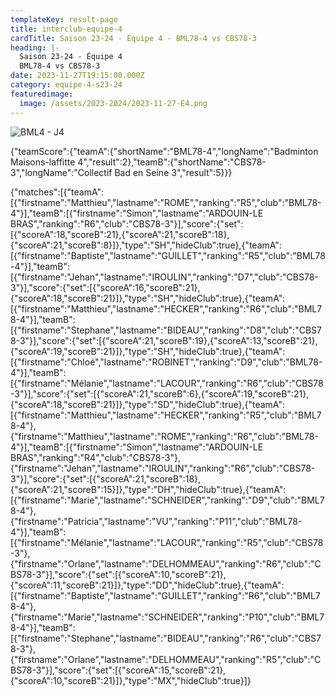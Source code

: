 ```yaml
---
templateKey: result-page
title: interclub-equipe-4
cardTitle: Saison 23-24 - Équipe 4 - BML78-4 vs CBS78-3 
heading: |-
  Saison 23-24 - Équipe 4
  BML78-4 vs CBS78-3
date: 2023-11-27T19:15:00.000Z
category: equipe-4-s23-24
featuredimage:
  image: /assets/2023-2024/2023-11-27-E4.png
---
```

![](/assets/2023-2024/2023-11-27-E4.png "BML4 - J4")

<teamscoreboard>{"teamScore":{"teamA":{"shortName":"BML78-4","longName":"Badminton Maisons-laffitte 4","result":2},"teamB":{"shortName":"CBS78-3","longName":"Collectif Bad en Seine 3","result":5}}}</teamscoreboard>

<scoreboard>{"matches":[{"teamA":[{"firstname":"Matthieu","lastname":"ROME","ranking":"R5","club":"BML78-4"}],"teamB":[{"firstname":"Simon","lastname":"ARDOUIN-LE BRAS","ranking":"R6","club":"CBS78-3"}],"score":{"set":[{"scoreA":18,"scoreB":21},{"scoreA":21,"scoreB":18},{"scoreA":21,"scoreB":8}]},"type":"SH","hideClub":true},{"teamA":[{"firstname":"Baptiste","lastname":"GUILLET","ranking":"R5","club":"BML78-4"}],"teamB":[{"firstname":"Jehan","lastname":"IROULIN","ranking":"D7","club":"CBS78-3"}],"score":{"set":[{"scoreA":16,"scoreB":21},{"scoreA":18,"scoreB":21}]},"type":"SH","hideClub":true},{"teamA":[{"firstname":"Matthieu","lastname":"HECKER","ranking":"R6","club":"BML78-4"}],"teamB":[{"firstname":"Stephane","lastname":"BIDEAU","ranking":"D8","club":"CBS78-3"}],"score":{"set":[{"scoreA":21,"scoreB":19},{"scoreA":13,"scoreB":21},{"scoreA":19,"scoreB":21}]},"type":"SH","hideClub":true},{"teamA":[{"firstname":"Chloé","lastname":"ROBINET","ranking":"D9","club":"BML78-4"}],"teamB":[{"firstname":"Mélanie","lastname":"LACOUR","ranking":"R6","club":"CBS78-3"}],"score":{"set":[{"scoreA":21,"scoreB":6},{"scoreA":19,"scoreB":21},{"scoreA":18,"scoreB":21}]},"type":"SD","hideClub":true},{"teamA":[{"firstname":"Matthieu","lastname":"HECKER","ranking":"R5","club":"BML78-4"},{"firstname":"Matthieu","lastname":"ROME","ranking":"R6","club":"BML78-4"}],"teamB":[{"firstname":"Simon","lastname":"ARDOUIN-LE BRAS","ranking":"R4","club":"CBS78-3"},{"firstname":"Jehan","lastname":"IROULIN","ranking":"R6","club":"CBS78-3"}],"score":{"set":[{"scoreA":21,"scoreB":18},{"scoreA":21,"scoreB":15}]},"type":"DH","hideClub":true},{"teamA":[{"firstname":"Marie","lastname":"SCHNEIDER","ranking":"D9","club":"BML78-4"},{"firstname":"Patricia","lastname":"VU","ranking":"P11","club":"BML78-4"}],"teamB":[{"firstname":"Mélanie","lastname":"LACOUR","ranking":"R5","club":"CBS78-3"},{"firstname":"Orlane","lastname":"DELHOMMEAU","ranking":"R6","club":"CBS78-3"}],"score":{"set":[{"scoreA":10,"scoreB":21},{"scoreA":11,"scoreB":21}]},"type":"DD","hideClub":true},{"teamA":[{"firstname":"Baptiste","lastname":"GUILLET","ranking":"R6","club":"BML78-4"},{"firstname":"Marie","lastname":"SCHNEIDER","ranking":"P10","club":"BML78-4"}],"teamB":[{"firstname":"Stephane","lastname":"BIDEAU","ranking":"R6","club":"CBS78-3"},{"firstname":"Orlane","lastname":"DELHOMMEAU","ranking":"R5","club":"CBS78-3"}],"score":{"set":[{"scoreA":15,"scoreB":21},{"scoreA":10,"scoreB":21}]},"type":"MX","hideClub":true}]}</scoreboard>